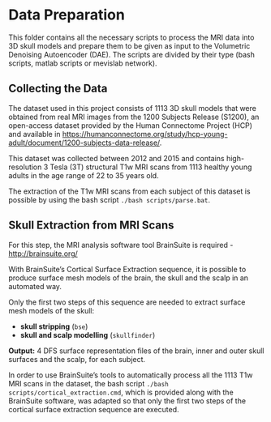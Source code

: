 # Data Preparation
This folder contains all the necessary scripts to process the MRI data into 3D skull models and prepare them to be given as input to the Volumetric Denoising Autoencoder (DAE). The scripts are divided by their type (bash scripts, matlab scripts or mevislab network).

## Collecting the Data
The dataset used in this project consists of 1113 3D skull models that were obtained from real MRI images from the 1200 Subjects Release (S1200), an open-access dataset provided by the Human Connectome Project (HCP) and available in https://humanconnectome.org/study/hcp-young-adult/document/1200-subjects-data-release/.

This dataset was collected between 2012 and 2015 and contains high-resolution 3 Tesla (3T) structural T1w MRI scans from 1113 healthy young adults in the age range of 22 to 35 years old.

The extraction of the T1w MRI scans from each subject of this dataset is possible by using the bash script `./bash scripts/parse.bat`.

## Skull Extraction from MRI Scans
For this step, the MRI analysis software tool BrainSuite is required - http://brainsuite.org/

With BrainSuite’s Cortical Surface Extraction sequence, it is possible to produce surface mesh models of the brain, the skull and the scalp in an automated way.

Only the first two steps of this sequence are needed to extract surface mesh models of the skull:
* **skull stripping** (`bse`)
* **skull and scalp modelling** (`skullfinder`)

**Output:** 4 DFS surface representation files of the brain, inner and outer skull surfaces and the scalp, for each subject.

In order to use BrainSuite’s tools to automatically process all the 1113 T1w MRI scans in the dataset, the bash script `./bash scripts/cortical_extraction.cmd`, which is provided along with the BrainSuite software, was adapted so that only the first two steps of the cortical surface extraction sequence are executed.


